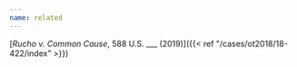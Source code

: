 ```yaml
---
name: related
---
```

[*Rucho v. Common Cause*, 588 U.S. ___ (2019)]({{< ref "/cases/ot2018/18-422/index" >}})